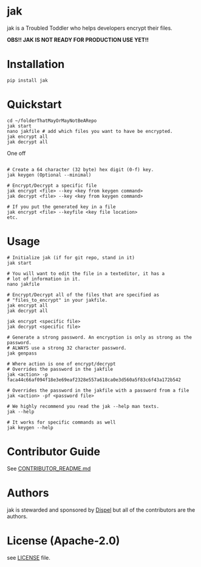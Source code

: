 # jak

jak is a Troubled Toddler who helps developers encrypt their files.

**OBS!! JAK IS NOT READY FOR PRODUCTION USE YET!!**

# Installation

`pip install jak`

# Quickstart

```shell
cd ~/folderThatMayOrMayNotBeARepo
jak start
nano jakfile # add which files you want to have be encrypted.
jak encrypt all
jak decrypt all
```

One off
```shell

# Create a 64 character (32 byte) hex digit (0-f) key.
jak keygen (Optional --minimal)

# Encrypt/Decrypt a specific file
jak encrypt <file> --key <key from keygen command>
jak decrypt <file> --key <key from keygen command>

# If you put the generated key in a file
jak encrypt <file> --keyfile <key file location>
etc.
```

# Usage

```shell
# Initialize jak (if for git repo, stand in it)
jak start

# You will want to edit the file in a texteditor, it has a
# lot of information in it.
nano jakfile

# Encrypt/Decrypt all of the files that are specified as
# "files_to_encrypt" in your jakfile.
jak encrypt all
jak decrypt all

jak encrypt <specific file>
jak decrypt <specific file>

# Generate a strong password. An encryption is only as strong as the password.
# ALWAYS use a strong 32 character password.
jak genpass

# Where action is one of encrypt/decrypt
# Overrides the password in the jakfile
jak <action> -p faca44c66af094f18e3e69eaf2328e557a618ca0e3d560a5f83c6f43a172b542

# Overrides the password in the jakfile with a password from a file
jak <action> -pf <password file>

# We highly recommend you read the jak --help man texts.
jak --help

# It works for specific commands as well
jak keygen --help
```

# Contributor Guide

See [CONTRIBUTOR_README.md](https://github.com/dispel/jak/blob/master/CONTRIBUTOR_README.md)

# Authors

jak is stewarded and sponsored by [Dispel](https://dispel.io) but all of the contributors are the authors.

# License (Apache-2.0)

see [LICENSE](https://github.com/dispel/jak/blob/master/LICENSE) file.
